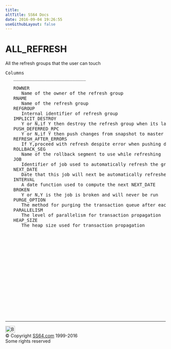 ```yaml
---
title:
altTitle: SS64 Docs
date: 2016-09-04 19:26:55
useGithubLayout: false
---
```

<!-- #BeginLibraryItem "/Library/head_orad.lbi" --><!-- #EndLibraryItem --><h1>ALL_REFRESH </h1><p> All the refresh groups that the user can touch </p> 
 
<pre>Columns
   ___________________________
 
   ROWNER
      Name of the owner of the refresh group
   RNAME
      Name of the refresh group
   REFGROUP
      Internal identifier of refresh group
   IMPLICIT_DESTROY
      Y or N,if Y then destroy the refresh group when its last item is subtracted
   PUSH_DEFERRED_RPC
      Y or N,if Y then push changes from snapshot to master before refresh
   REFRESH_AFTER_ERRORS
      If Y,proceed with refresh despite error when pushing deferred RPCs
   ROLLBACK_SEG
      Name of the rollback segment to use while refreshing
   JOB
      Identifier of job used to automatically refresh the group
   NEXT_DATE
      Date that this job will next be automatically refreshed,if not broken
   INTERVAL
      A date function used to compute the next NEXT_DATE
   BROKEN
      Y or N,Y is the job is broken and will never be run
   PURGE_OPTION
      The method for purging the transaction queue after each push
   PARALLELISM
      The level of parallelism for transaction propagation
   HEAP_SIZE
      The heap size used for transaction propagation

</pre><!-- #BeginLibraryItem "/Library/foot_orad.lbi" --><p>
<!-- oracle-footer -->
<ins class="adsbygoogle" style="display:inline-block;width:300px;height:250px" data-ad-client="ca-pub-6140977852749469" data-ad-slot="4275490898"></ins>
<script>
(adsbygoogle = window.adsbygoogle || []).push({});
</script></p>
<hr>
<div id="bl" class="footer"><a href="ALL_REFRESH.html#"><img src="../images/top.png" width="30" height="22" alt="Back to the Top"></a></div>
<div id="br" class="footer, tagline">© Copyright <a href="../index.html">SS64.com</a> 1999-2016<br>
Some rights reserved</div>
<!-- #EndLibraryItem -->

